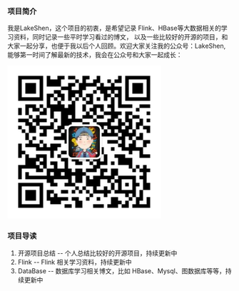### 项目简介
我是LakeShen，这个项目的初衷，是希望记录 Flink、HBase等大数据相关的学习资料，同时记录一些平时学习看过的博文，
以及一些比较好的开源的项目，和大家一起分享，也便于我以后个人回顾。欢迎大家关注我的公众号：LakeShen,
能够第一时间了解最新的技术，我会在公众号和大家一起成长：

![LakeShen](images/我的二维码.jpg)

### 项目导读
1. 开源项目总结 -- 个人总结比较好的开源项目，持续更新中
2. Flink  -- Flink 相关学习资料，持续更新中
3. DataBase -- 数据库学习相关博文，比如 HBase、Mysql、图数据库等等，持续更新中


